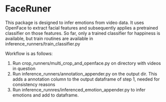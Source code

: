 # FaceRuner
This package is designed to infer emotions from video data. 
It uses OpenFace to extract facial features and subsequently applies a pretrained classifier on those features.
So far, only a trained classifier for happiness is available, but train routines are available in inference_runners/train_classifier.py

Workflow is as follows:
1. Run crop_runners/multi_crop_and_openface.py on directory with videos in question
2. Run inference_runners/annotation_appender.py on the output dir. This adds a annotation column to the output dataframe of step 1, needed for consistency reasons
3. Run inference_runnres/inferenced_emotion_appender.py to infer emotions and add to dataframe.